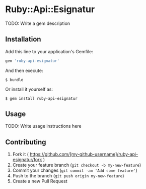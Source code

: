# Ruby::Api::Esignatur

TODO: Write a gem description

## Installation

Add this line to your application's Gemfile:

```ruby
gem 'ruby-api-esignatur'
```

And then execute:

    $ bundle

Or install it yourself as:

    $ gem install ruby-api-esignatur

## Usage

TODO: Write usage instructions here

## Contributing

1. Fork it ( https://github.com/[my-github-username]/ruby-api-esignatur/fork )
2. Create your feature branch (`git checkout -b my-new-feature`)
3. Commit your changes (`git commit -am 'Add some feature'`)
4. Push to the branch (`git push origin my-new-feature`)
5. Create a new Pull Request
